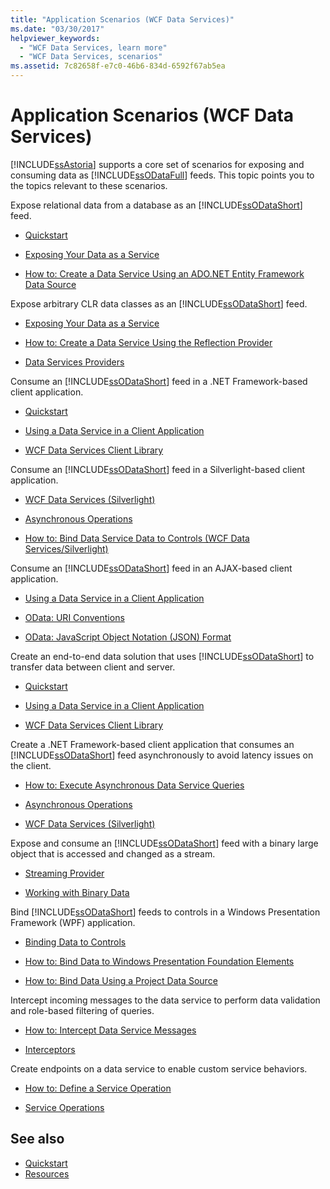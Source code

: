```yaml
---
title: "Application Scenarios (WCF Data Services)"
ms.date: "03/30/2017"
helpviewer_keywords: 
  - "WCF Data Services, learn more"
  - "WCF Data Services, scenarios"
ms.assetid: 7c82658f-e7c0-46b6-834d-6592f67ab5ea
---
```

# Application Scenarios (WCF Data Services)
[!INCLUDE[ssAstoria](../../../../includes/ssastoria-md.md)] supports a core set of scenarios for exposing and consuming data as [!INCLUDE[ssODataFull](../../../../includes/ssodatafull-md.md)] feeds. This topic points you to the topics relevant to these scenarios.  
  
 Expose relational data from a database as an [!INCLUDE[ssODataShort](../../../../includes/ssodatashort-md.md)] feed.  
 -   [Quickstart](../../../../docs/framework/data/wcf/quickstart-wcf-data-services.md)  
  
-   [Exposing Your Data as a Service](../../../../docs/framework/data/wcf/exposing-your-data-as-a-service-wcf-data-services.md)  
  
-   [How to: Create a Data Service Using an ADO.NET Entity Framework Data Source](../../../../docs/framework/data/wcf/create-a-data-service-using-an-adonet-ef-data-wcf.md)  
  
 Expose arbitrary CLR data classes as an [!INCLUDE[ssODataShort](../../../../includes/ssodatashort-md.md)] feed.  
 -   [Exposing Your Data as a Service](../../../../docs/framework/data/wcf/exposing-your-data-as-a-service-wcf-data-services.md)  
  
-   [How to: Create a Data Service Using the Reflection Provider](../../../../docs/framework/data/wcf/create-a-data-service-using-rp-wcf-data-services.md)  
  
-   [Data Services Providers](../../../../docs/framework/data/wcf/data-services-providers-wcf-data-services.md)  
  
 Consume an [!INCLUDE[ssODataShort](../../../../includes/ssodatashort-md.md)] feed in a .NET Framework-based client application.  
 -   [Quickstart](../../../../docs/framework/data/wcf/quickstart-wcf-data-services.md)  
  
-   [Using a Data Service in a Client Application](../../../../docs/framework/data/wcf/using-a-data-service-in-a-client-application-wcf-data-services.md)  
  
-   [WCF Data Services Client Library](../../../../docs/framework/data/wcf/wcf-data-services-client-library.md)  
  
 Consume an [!INCLUDE[ssODataShort](../../../../includes/ssodatashort-md.md)] feed in a Silverlight-based client application.  
 -   [WCF Data Services (Silverlight)](https://msdn.microsoft.com/library/c0cd9f4b-1372-48e4-9935-c8421239da30)  
  
-   [Asynchronous Operations](../../../../docs/framework/data/wcf/asynchronous-operations-wcf-data-services.md)  
  
-   [How to: Bind Data Service Data to Controls (WCF Data Services/Silverlight)](https://msdn.microsoft.com/library/bda7d82e-7b1f-4690-8a33-c6297465bdd5)  
  
 Consume an [!INCLUDE[ssODataShort](../../../../includes/ssodatashort-md.md)] feed in an AJAX-based client application.  
 -   [Using a Data Service in a Client Application](../../../../docs/framework/data/wcf/using-a-data-service-in-a-client-application-wcf-data-services.md)  
  
-   [OData: URI Conventions](https://go.microsoft.com/fwlink/?LinkId=185564)  
  
-   [OData: JavaScript Object Notation (JSON) Format](https://go.microsoft.com/fwlink/?LinkId=185790)  
  
 Create an end-to-end data solution that uses [!INCLUDE[ssODataShort](../../../../includes/ssodatashort-md.md)] to transfer data between client and server.  
 -   [Quickstart](../../../../docs/framework/data/wcf/quickstart-wcf-data-services.md)  
  
-   [Using a Data Service in a Client Application](../../../../docs/framework/data/wcf/using-a-data-service-in-a-client-application-wcf-data-services.md)  
  
-   [WCF Data Services Client Library](../../../../docs/framework/data/wcf/wcf-data-services-client-library.md)  
  
 Create a .NET Framework-based client application that consumes an [!INCLUDE[ssODataShort](../../../../includes/ssodatashort-md.md)] feed asynchronously to avoid latency issues on the client.  
 -   [How to: Execute Asynchronous Data Service Queries](../../../../docs/framework/data/wcf/how-to-execute-asynchronous-data-service-queries-wcf-data-services.md)  
  
-   [Asynchronous Operations](../../../../docs/framework/data/wcf/asynchronous-operations-wcf-data-services.md)  
  
-   [WCF Data Services (Silverlight)](https://msdn.microsoft.com/library/c0cd9f4b-1372-48e4-9935-c8421239da30)  
  
 Expose and consume an [!INCLUDE[ssODataShort](../../../../includes/ssodatashort-md.md)] feed with a binary large object that is accessed and changed as a stream.  
 -   [Streaming Provider](../../../../docs/framework/data/wcf/streaming-provider-wcf-data-services.md)  
  
-   [Working with Binary Data](../../../../docs/framework/data/wcf/working-with-binary-data-wcf-data-services.md)  
  
 Bind [!INCLUDE[ssODataShort](../../../../includes/ssodatashort-md.md)] feeds to controls in a Windows Presentation Framework (WPF) application.  
 -   [Binding Data to Controls](../../../../docs/framework/data/wcf/binding-data-to-controls-wcf-data-services.md)  
  
-   [How to: Bind Data to Windows Presentation Foundation Elements](../../../../docs/framework/data/wcf/bind-data-to-wpf-elements-wcf-data-services.md)  
  
-   [How to: Bind Data Using a Project Data Source](../../../../docs/framework/data/wcf/how-to-bind-data-using-a-project-data-source-wcf-data-services.md)  
  
 Intercept incoming messages to the data service to perform data validation and role-based filtering of queries.  
 -   [How to: Intercept Data Service Messages](../../../../docs/framework/data/wcf/how-to-intercept-data-service-messages-wcf-data-services.md)  
  
-   [Interceptors](../../../../docs/framework/data/wcf/interceptors-wcf-data-services.md)  
  
 Create endpoints on a data service to enable custom service behaviors.  
 -   [How to: Define a Service Operation](../../../../docs/framework/data/wcf/how-to-define-a-service-operation-wcf-data-services.md)  
  
-   [Service Operations](../../../../docs/framework/data/wcf/service-operations-wcf-data-services.md)  
  
## See also
- [Quickstart](../../../../docs/framework/data/wcf/quickstart-wcf-data-services.md)
- [Resources](../../../../docs/framework/data/wcf/wcf-data-services-resources.md)
